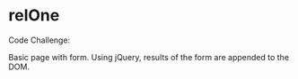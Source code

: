 # relOne

Code Challenge:

Basic page with form. Using jQuery, results of the form are appended to the DOM.
